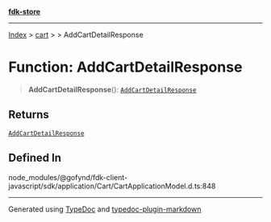 [**fdk-store**](../../../README.md)
***

[Index](../../../API.md) > [cart](../../README.md) > [<internal>](../README.md) > AddCartDetailResponse

# Function: AddCartDetailResponse

> **AddCartDetailResponse**(): [`AddCartDetailResponse`](../type-aliases/type-alias.AddCartDetailResponse.md)

## Returns

[`AddCartDetailResponse`](../type-aliases/type-alias.AddCartDetailResponse.md)

## Defined In

node\_modules/@gofynd/fdk-client-javascript/sdk/application/Cart/CartApplicationModel.d.ts:848

***
Generated using [TypeDoc](https://typedoc.org/) and [typedoc-plugin-markdown](https://www.npmjs.com/package/typedoc-plugin-markdown)

